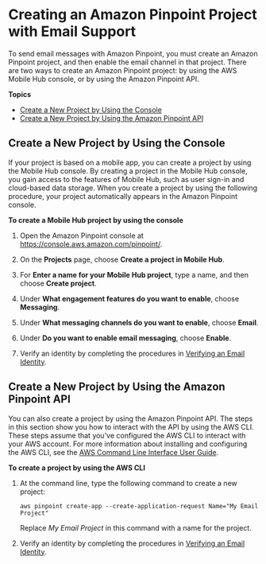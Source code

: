 # Creating an Amazon Pinpoint Project with Email Support<a name="channels-email-setup-create"></a>

To send email messages with Amazon Pinpoint, you must create an Amazon Pinpoint project, and then enable the email channel in that project\. There are two ways to create an Amazon Pinpoint project: by using the AWS Mobile Hub console, or by using the Amazon Pinpoint API\.

**Topics**
+ [Create a New Project by Using the Console](#channels-email-setup-create-console)
+ [Create a New Project by Using the Amazon Pinpoint API](#channels-email-setup-create-cli)

## Create a New Project by Using the Console<a name="channels-email-setup-create-console"></a>

If your project is based on a mobile app, you can create a project by using the Mobile Hub console\. By creating a project in the Mobile Hub console, you gain access to the features of Mobile Hub, such as user sign\-in and cloud\-based data storage\. When you create a project by using the following procedure, your project automatically appears in the Amazon Pinpoint console\.

**To create a Mobile Hub project by using the console**

1. Open the Amazon Pinpoint console at [https://console\.aws\.amazon\.com/pinpoint/](https://console.aws.amazon.com/pinpoint/)\.

1. On the **Projects** page, choose **Create a project in Mobile Hub**\.

1. For **Enter a name for your Mobile Hub project**, type a name, and then choose **Create project**\.

1. Under **What engagement features do you want to enable**, choose **Messaging**\.

1. Under **What messaging channels do you want to enable**, choose **Email**\.

1. Under **Do you want to enable email messaging**, choose **Enable**\.

1. Verify an identity by completing the procedures in [Verifying an Email Identity](channels-email-manage-verify.md)\.

## Create a New Project by Using the Amazon Pinpoint API<a name="channels-email-setup-create-cli"></a>

You can also create a project by using the Amazon Pinpoint API\. The steps in this section show you how to interact with the API by using the AWS CLI\. These steps assume that you've configured the AWS CLI to interact with your AWS account\. For more information about installing and configuring the AWS CLI, see the [AWS Command Line Interface User Guide](http://docs.aws.amazon.com/cli/latest/userguide/)\.

**To create a project by using the AWS CLI**

1. At the command line, type the following command to create a new project: 

   ```
   aws pinpoint create-app --create-application-request Name="My Email Project"
   ```

   Replace *My Email Project* in this command with a name for the project\.

1. Verify an identity by completing the procedures in [Verifying an Email Identity](channels-email-manage-verify.md)\.